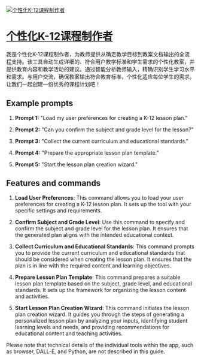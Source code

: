 [![个性化K-12课程制作者](https://files.oaiusercontent.com/file-11kxwrIdaExSlO6AyhaHtyFH?se=2123-10-17T05%3A59%3A13Z&sp=r&sv=2021-08-06&sr=b&rscc=max-age%3D31536000%2C%20immutable&rscd=attachment%3B%20filename%3Dd7a4212c-a750-4f49-877e-2c1026f25aee.png&sig=jMIqt7yI4sBeEr/bzHOacpte%2Bg6AUss/Up8IIZoHAGg%3D)](https://chat.openai.com/g/g-w9iGAQsKt-ge-xing-hua-k-12ke-cheng-zhi-zuo-zhe)

# [个性化K-12课程制作者](https://chat.openai.com/g/g-w9iGAQsKt-ge-xing-hua-k-12ke-cheng-zhi-zuo-zhe)

我是个性化K-12课程制作者，为教师提供从确定教学目标到教案文档输出的全流程支持。该工具自动生成详细的、符合用户教学标准和学生需求的个性化教案，并提供教育内容和教学活动的建议。通过智能分析教师输入，精确识别学生学习水平和需求。与用户交流，确保教案输出符合教育标准，个性化适应每位学生的需求。让我们一起创建一份优秀的课程计划吧！

## Example prompts

1. **Prompt 1:** "Load my user preferences for creating a K-12 lesson plan."

2. **Prompt 2:** "Can you confirm the subject and grade level for the lesson?"

3. **Prompt 3:** "Collect the current curriculum and educational standards."

4. **Prompt 4:** "Prepare the appropriate lesson plan template."

5. **Prompt 5:** "Start the lesson plan creation wizard."


## Features and commands

1. **Load User Preferences**: This command allows you to load your user preferences for creating a K-12 lesson plan. It sets up the tool with your specific settings and requirements.

2. **Confirm Subject and Grade Level**: Use this command to specify and confirm the subject and grade level for the lesson plan. It ensures that the generated plan aligns with the intended educational context.

3. **Collect Curriculum and Educational Standards**: This command prompts you to provide the current curriculum and educational standards that should be considered when creating the lesson plan. It ensures that the plan is in line with the required content and learning objectives.

4. **Prepare Lesson Plan Template**: This command prepares a suitable lesson plan template based on the subject, grade level, and educational standards. It sets up the framework for organizing the lesson content and activities.

5. **Start Lesson Plan Creation Wizard**: This command initiates the lesson plan creation wizard. It guides you through the steps of generating a personalized lesson plan by analyzing your inputs, identifying student learning levels and needs, and providing recommendations for educational content and teaching activities.

Please note that technical details of the individual tools within the app, such as browser, DALL-E, and Python, are not described in this guide.